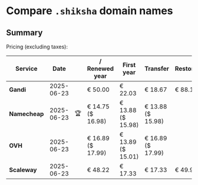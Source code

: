 # Compare `.shiksha` domain names

## Summary

Pricing (excluding taxes):

| Service | Date |  | / Renewed year | First year | Transfer | Restoration |
|--|--|--|--|--|--|--|
| **Gandi** | 2025-06-23 |  | € 50.00 | € 22.03 | € 18.67 | € 88.15 |
| **Namecheap** | 2025-06-23 | 🏆 | € 14.75<br>($ 16.98) | € 13.88<br>($ 15.98) | € 13.88<br>($ 15.98) |  |
| **OVH** | 2025-06-23 |  | € 16.89<br>($ 17.99) | € 13.89<br>($ 15.01) | € 16.89<br>($ 17.99) |  |
| **Scaleway** | 2025-06-23 |  | € 48.22 | € 17.33 | € 17.33 | € 49.99 |
